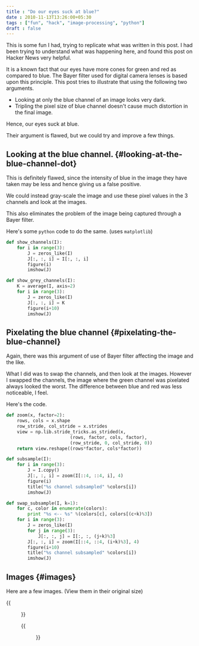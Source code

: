 ```yaml
---
title : "Do our eyes suck at blue?"
date : 2010-11-13T13:26:00+05:30
tags : ["fun", "hack", "image-processing", "python"]
draft : false
---
```


This is some fun I had, trying to replicate what was written in
this post. I had been trying to understand what was happening
here, and found this post on Hacker News very helpful.

It is a known fact that our eyes have more cones for green and
red as compared to blue.  The Bayer filter used for digital camera
lenses is based upon this principle.  This post tries to
illustrate that using the following two arguments.

-   Looking at only the blue channel of an image looks very dark.
-   Tripling the pixel size of blue channel doesn't cause much
    distortion in the final image.

Hence, our eyes suck at blue.

Their argument is flawed, but we could try and improve a few
things.


## Looking at the blue channel. {#looking-at-the-blue-channel-dot}

This is definitely flawed, since the intensity of blue in the
image they have taken may be less and hence giving us a false
positive.

We could instead gray-scale the image and use these pixel values
in the 3 channels and look at the images.

This also eliminates the problem of the image being captured
through a Bayer filter.

Here's some `python` code to do the same. (uses `matplotlib`)

```python
def show_channels(I):
    for i in range(3):
        J = zeros_like(I)
        J[:, :, i] = I[:, :, i]
        figure(i)
        imshow(J)

def show_grey_channels(I):
    K = average(I, axis=2)
    for i in range(3):
        J = zeros_like(I)
        J[:, :, i] = K
        figure(i+10)
        imshow(J)
```


## Pixelating the blue channel {#pixelating-the-blue-channel}

Again, there was this argument of use of Bayer filter affecting
the image and the like.

What I did was to swap the channels, and then look at the
images. However I swapped the channels, the image where the
green channel was pixelated always looked the worst.  The
difference between blue and red was less noticeable, I feel.

Here's the code.

```python
def zoom(x, factor=2):
    rows, cols = x.shape
    row_stride, col_stride = x.strides
    view = np.lib.stride_tricks.as_strided(x,
                        (rows, factor, cols, factor),
                        (row_stride, 0, col_stride, 0))
    return view.reshape((rows*factor, cols*factor))

def subsample(I):
    for i in range(3):
        J = I.copy()
        J[:, :, i] = zoom(I[::4, ::4, i], 4)
        figure(i)
        title("%s channel subsampled" %colors[i])
        imshow(J)

def swap_subsample(I, k=1):
    for c, color in enumerate(colors):
        print "%s <-- %s" %(colors[c], colors[(c+k)%3])
    for i in range(3):
        J = zeros_like(I)
        for j in range(3):
            J[:, :, j] = I[:, :, (j+k)%3]
        J[:, :, i] = zoom(I[::4, ::4, (i+k)%3], 4)
        figure(i+10)
        title("%s channel subsampled" %colors[i])
        imshow(J)
```


## Images {#images}

Here are a few images.  (View them in their original size)

{{<figure src="../../images/channels.png">}}

{{<figure src="../../images/subsample.png">}}
